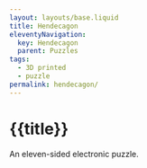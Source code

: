 ```yaml
---
layout: layouts/base.liquid
title: Hendecagon
eleventyNavigation:
  key: Hendecagon
  parent: Puzzles
tags:
  - 3D printed
  - puzzle
permalink: hendecagon/
---
```

# {{title}}

An eleven-sided electronic puzzle.
